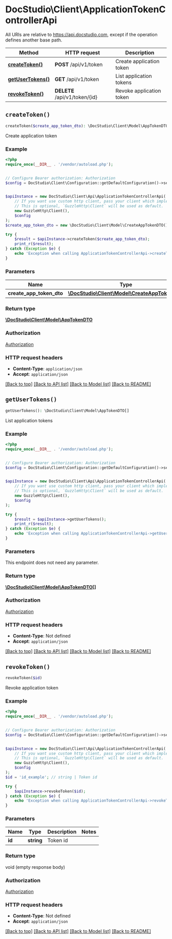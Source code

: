 # DocStudio\Client\ApplicationTokenControllerApi

All URIs are relative to https://api.docstudio.com, except if the operation defines another base path.

| Method | HTTP request | Description |
| ------------- | ------------- | ------------- |
| [**createToken()**](ApplicationTokenControllerApi.md#createToken) | **POST** /api/v1/token | Create application token |
| [**getUserTokens()**](ApplicationTokenControllerApi.md#getUserTokens) | **GET** /api/v1/token | List application tokens |
| [**revokeToken()**](ApplicationTokenControllerApi.md#revokeToken) | **DELETE** /api/v1/token/{id} | Revoke application token |


## `createToken()`

```php
createToken($create_app_token_dto): \DocStudio\Client\Model\AppTokenDTO
```

Create application token

### Example

```php
<?php
require_once(__DIR__ . '/vendor/autoload.php');


// Configure Bearer authorization: Authorization
$config = DocStudio\Client\Configuration::getDefaultConfiguration()->setAccessToken('YOUR_ACCESS_TOKEN');


$apiInstance = new DocStudio\Client\Api\ApplicationTokenControllerApi(
    // If you want use custom http client, pass your client which implements `GuzzleHttp\ClientInterface`.
    // This is optional, `GuzzleHttp\Client` will be used as default.
    new GuzzleHttp\Client(),
    $config
);
$create_app_token_dto = new \DocStudio\Client\Model\CreateAppTokenDTO(); // \DocStudio\Client\Model\CreateAppTokenDTO

try {
    $result = $apiInstance->createToken($create_app_token_dto);
    print_r($result);
} catch (Exception $e) {
    echo 'Exception when calling ApplicationTokenControllerApi->createToken: ', $e->getMessage(), PHP_EOL;
}
```

### Parameters

| Name | Type | Description  | Notes |
| ------------- | ------------- | ------------- | ------------- |
| **create_app_token_dto** | [**\DocStudio\Client\Model\CreateAppTokenDTO**](../Model/CreateAppTokenDTO.md)|  | |

### Return type

[**\DocStudio\Client\Model\AppTokenDTO**](../Model/AppTokenDTO.md)

### Authorization

[Authorization](../../README.md#Authorization)

### HTTP request headers

- **Content-Type**: `application/json`
- **Accept**: `application/json`

[[Back to top]](#) [[Back to API list]](../../README.md#endpoints)
[[Back to Model list]](../../README.md#models)
[[Back to README]](../../README.md)

## `getUserTokens()`

```php
getUserTokens(): \DocStudio\Client\Model\AppTokenDTO[]
```

List application tokens

### Example

```php
<?php
require_once(__DIR__ . '/vendor/autoload.php');


// Configure Bearer authorization: Authorization
$config = DocStudio\Client\Configuration::getDefaultConfiguration()->setAccessToken('YOUR_ACCESS_TOKEN');


$apiInstance = new DocStudio\Client\Api\ApplicationTokenControllerApi(
    // If you want use custom http client, pass your client which implements `GuzzleHttp\ClientInterface`.
    // This is optional, `GuzzleHttp\Client` will be used as default.
    new GuzzleHttp\Client(),
    $config
);

try {
    $result = $apiInstance->getUserTokens();
    print_r($result);
} catch (Exception $e) {
    echo 'Exception when calling ApplicationTokenControllerApi->getUserTokens: ', $e->getMessage(), PHP_EOL;
}
```

### Parameters

This endpoint does not need any parameter.

### Return type

[**\DocStudio\Client\Model\AppTokenDTO[]**](../Model/AppTokenDTO.md)

### Authorization

[Authorization](../../README.md#Authorization)

### HTTP request headers

- **Content-Type**: Not defined
- **Accept**: `application/json`

[[Back to top]](#) [[Back to API list]](../../README.md#endpoints)
[[Back to Model list]](../../README.md#models)
[[Back to README]](../../README.md)

## `revokeToken()`

```php
revokeToken($id)
```

Revoke application token

### Example

```php
<?php
require_once(__DIR__ . '/vendor/autoload.php');


// Configure Bearer authorization: Authorization
$config = DocStudio\Client\Configuration::getDefaultConfiguration()->setAccessToken('YOUR_ACCESS_TOKEN');


$apiInstance = new DocStudio\Client\Api\ApplicationTokenControllerApi(
    // If you want use custom http client, pass your client which implements `GuzzleHttp\ClientInterface`.
    // This is optional, `GuzzleHttp\Client` will be used as default.
    new GuzzleHttp\Client(),
    $config
);
$id = 'id_example'; // string | Token id

try {
    $apiInstance->revokeToken($id);
} catch (Exception $e) {
    echo 'Exception when calling ApplicationTokenControllerApi->revokeToken: ', $e->getMessage(), PHP_EOL;
}
```

### Parameters

| Name | Type | Description  | Notes |
| ------------- | ------------- | ------------- | ------------- |
| **id** | **string**| Token id | |

### Return type

void (empty response body)

### Authorization

[Authorization](../../README.md#Authorization)

### HTTP request headers

- **Content-Type**: Not defined
- **Accept**: `application/json`

[[Back to top]](#) [[Back to API list]](../../README.md#endpoints)
[[Back to Model list]](../../README.md#models)
[[Back to README]](../../README.md)
